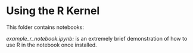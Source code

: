 # Using the R Kernel

This folder contains notebooks:

*example_r_notebook.ipynb:* is an extremely brief demonstration of how to use R in the notebook once installed.

